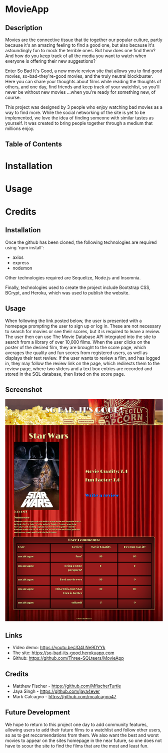 # MovieApp

## Description

Movies are the connective tissue that tie together our popular culture, partly because it's an amazing feeling to find a good one, but also because it's astoundingly fun to mock the terrible ones.  But how does one find them?  And how do you keep track of all the media you want to watch when everyone is offering their new suggestions?

Enter So Bad It's Good, a new movie review site that allows you to find good movies, so-bad-they're-good movies, and the truly neutral blockbuster.  Here you can share your thoughts about films while reading the thoughts of others, and one day, find friends and keep track of your watchlist, so you'll never be without new movies  ...when you're ready for something new, of course.

This project was designed by 3 people who enjoy watching bad movies as a way to find more.  While the social networking of the site is yet to be implemented, we love the idea of finding someone with similar tastes as yourself.  It was created to bring people together through a medium that millions enjoy.


## Table of Contents

# Installation
# Usage
# Credits


## Installation

Once the github has been cloned, the following technologies are required using 'npm install':
- axios
- express
- nodemon

Other technologies required are Sequelize, Node.js and Insomnia.  

Finally, technologies used to create the project include Bootstrap CSS, BCrypt, and Heroku, which was used to publish the website.


## Usage

When following the link posted below, the user is presented with a homepage prompting the user to sign up or log in.  These are not necessary to search for movies or see their scores, but it is required to leave a review.  The user then can use The Movie Database API integrated into the site to search from a library of over 10,000 films.  When the user clicks on the poster of the desired film, they are brought to the score page, which averages the quality and fun scores from registered users, as well as displays their text review.  If the user wants to review a film, and has logged in, they may follow the review link on the page, which redirects them to the review page, where two sliders and a text box entries are recorded and stored in the SQL database, then listed on the score page.  


## Screenshot
![Screenshot](/public/assets/SoBadItsGood.png)


## Links
* Video demo: https://youtu.be/JQ4LNe9DYYk 
* The site: https://so-bad-its-good.herokuapp.com  
* Github: https://github.com/Three-SQLteers/MovieApp 


## Credits

* Matthew Fischer - https://github.com/MfischerTurtle 
* Jaya Singh - https://github.com/jaya4ever
* Mark Calcagno - https://github.com/mcalcagno47


## Future Development

We hope to return to this project one day to add community features, allowing users to add their future films to a watchlist and follow other users, so as to get reccomendations from them.  We also want the best and worst movies to appear on the sites homepage in the near future, so one does not have to scour the site to find the films that are the most and least fun. 